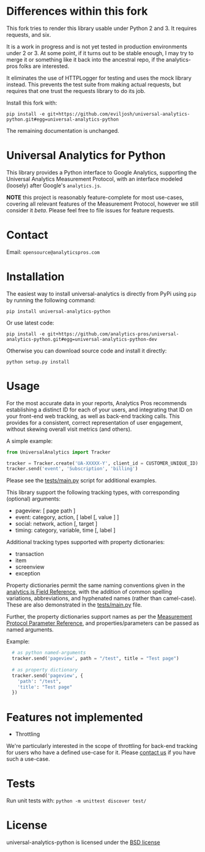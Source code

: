 # Differences within this fork

This fork tries to render this library usable under Python 2 and 3.  It requires requests, and six.

It is a work in progress and is not yet tested in production environments under 2 or 3. At some point, if it turns out to be stable enough, I may try to merge it or something like it back into the ancestral repo, if the analytics-pros folks are interested.

It eliminates the use of HTTPLogger for testing and uses the mock library instead.  This prevents the test suite from making actual requests, but requires that one trust the requests library to do its job.

Install this fork with:

    pip install -e git+https://github.com/eviljosh/universal-analytics-python.git#egg=universal-analytics-python

The remaining documentation is unchanged.


# Universal Analytics for Python

This library provides a Python interface to Google Analytics, supporting the Universal Analytics Measurement Protocol, with an interface modeled (loosely) after Google's `analytics.js`.

**NOTE** this project is reasonably feature-complete for most use-cases, covering all relevant features of the Measurement Protocol, however we still consider it _beta_. Please feel free to file issues for feature requests.

# Contact
Email: `opensource@analyticspros.com`

# Installation

The easiest way to install universal-analytics is directly from PyPi using `pip` by running the following command:

    pip install universal-analytics-python

Or use latest code:

    pip install -e git+https://github.com/analytics-pros/universal-analytics-python.git#egg=universal-analytics-python-dev

Otherwise you can download source code and install it directly:

    python setup.py install

# Usage

For the most accurate data in your reports, Analytics Pros recommends establishing a distinct ID for each of your users, and integrating that ID on your front-end web tracking, as well as back-end tracking calls. This provides for a consistent, correct representation of user engagement, without skewing overall visit metrics (and others).

A simple example:

```python
from UniversalAnalytics import Tracker

tracker = Tracker.create('UA-XXXXX-Y', client_id = CUSTOMER_UNIQUE_ID)
tracker.send('event', 'Subscription', 'billing')
```

Please see the [tests/main.py](./tests/main.py) script for additional examples.

This library support the following tracking types, with corresponding (optional) arguments:

* pageview: [ page path ]
* event: category, action, [ label [, value ] ] 
* social: network, action [, target ] 
* timing: category, variable, time [, label ]

Additional tracking types supported with property dictionaries:

* transaction
* item
* screenview 
* exception

Property dictionaries permit the same naming conventions given in the [analytics.js Field Reference](https://developers.google.com/analytics/devguides/collection/analyticsjs/field-reference), with the addition of common spelling variations, abbreviations, and hyphenated names (rather than camel-case).  These are also demonstrated in the [tests/main.py](./tests/main.py) file.

Further, the property dictionaries support names as per the [Measurement Protocol Parameter Reference](https://developers.google.com/analytics/devguides/collection/protocol/v1/parameters), and properties/parameters can be passed as named arguments.

Example:

```python
  # as python named-arguments
  tracker.send('pageview', path = "/test", title = "Test page") 
  
  # as property dictionary 
  tracker.send('pageview', {
    'path': "/test",
    'title': "Test page"
  })
```

# Features not implemented

* Throttling

We're particularly interested in the scope of throttling for back-end tracking for users who have a defined use-case for it. Please [contact us](mailto:opensource@analyticspros.com) if you have such a use-case.


# Tests

Run unit tests with: `python -m unittest discover test/`

# License

universal-analytics-python is licensed under the [BSD license](./LICENSE)
